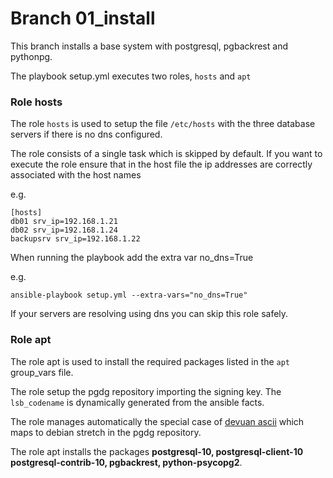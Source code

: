 # Branch 01_install

This branch installs a base system with postgresql, pgbackrest and pythonpg.

The playbook setup.yml executes two roles, ``hosts`` and ``apt``

### Role hosts

The role ``hosts`` is used to setup the file ``/etc/hosts`` with the three database servers if there is no dns configured.

The role consists of a single task which is skipped by default.
If you want to execute the role ensure that in the host file the ip addresses are correctly associated with the host names

e.g.

    [hosts]
    db01 srv_ip=192.168.1.21
    db02 srv_ip=192.168.1.24
    backupsrv srv_ip=192.168.1.22

When running the playbook add the extra var no_dns=True

e.g.

    ansible-playbook setup.yml --extra-vars="no_dns=True"

If your servers are resolving using dns you can skip this role safely.


### Role apt
The role apt is used to install the required packages listed in the ``apt`` group_vars file.

The role setup the pgdg repository importing the signing key. The ``lsb_codename`` is dynamically generated from the ansible facts.

The role manages automatically the special case of [devuan ascii](https://devuan.org/) which maps to debian stretch in the pgdg repository.

The role apt installs the packages **postgresql-10, postgresql-client-10 postgresql-contrib-10, pgbackrest, python-psycopg2**.
